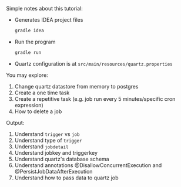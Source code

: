 Simple notes about this tutorial:
-  Generates IDEA project files
    ```bash
    gradle idea
    ```
-  Run the program
    ```bash
    gradle run
    ```
- Quartz configuration is at `src/main/resources/quartz.properties`

You may explore:
1. Change quartz datastore from memory to postgres
2. Create a one time task
3. Create a repetitive task (e.g. job run every 5 minutes/specific cron expression)
4. How to delete a job

Output:
1. Understand `trigger` vs `job`
2. Understand type of `trigger`
3. Understand `jobdetail`
4. Understand jobkey and triggerkey
5. Understand quartz's database schema
6. Understand annotations @DisallowConcurrentExecution and @PersistJobDataAfterExecution
7. Understand how to pass data to quartz job